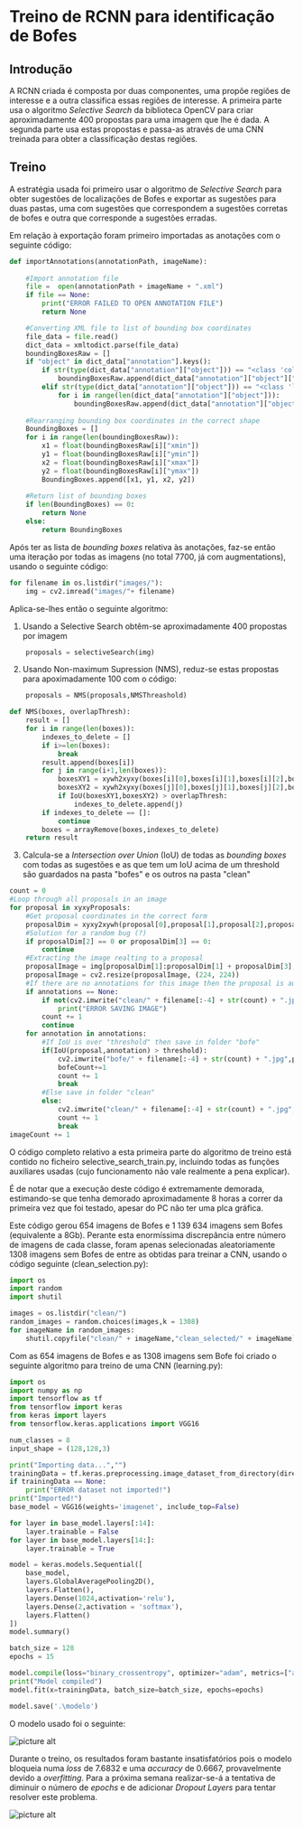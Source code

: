 # Treino de RCNN para identificação de Bofes

## Introdução
A RCNN criada é composta por duas componentes, uma propõe regiões de interesse e a outra classifica essas regiões de interesse.
A primeira parte usa o algoritmo _Selective Search_ da biblioteca OpenCV para criar aproximadamente 400 propostas para uma imagem que lhe é dada.
A segunda parte usa estas propostas e passa-as através de uma CNN treinada para obter a classificação destas regiões.

## Treino

A estratégia usada foi primeiro usar o algoritmo de _Selective Search_ para obter sugestões de localizações de Bofes e exportar as sugestões para duas pastas, uma com sugestões que correspondem a sugestões corretas de bofes e outra que corresponde a sugestões erradas.

Em relação à exportação foram primeiro importadas as anotações com o seguinte código:

```python
def importAnnotations(annotationPath, imageName):
    
    #Import annotation file
    file =  open(annotationPath + imageName + ".xml")
    if file == None:
        print("ERROR FAILED TO OPEN ANNOTATION FILE")
        return None

    #Converting XML file to list of bounding box coordinates    
    file_data = file.read()
    dict_data = xmltodict.parse(file_data)
    boundingBoxesRaw = []
    if "object" in dict_data["annotation"].keys():
        if str(type(dict_data["annotation"]["object"])) == "<class 'collections.OrderedDict'>":
            boundingBoxesRaw.append(dict_data["annotation"]["object"]["bndbox"])
        elif str(type(dict_data["annotation"]["object"])) == "<class 'list'>":
            for i in range(len(dict_data["annotation"]["object"])):
                boundingBoxesRaw.append(dict_data["annotation"]["object"][i]["bndbox"])
    
    #Rearranging bounding box coordinates in the correct shape
    BoundingBoxes = []
    for i in range(len(boundingBoxesRaw)):
        x1 = float(boundingBoxesRaw[i]["xmin"])
        y1 = float(boundingBoxesRaw[i]["ymin"])
        x2 = float(boundingBoxesRaw[i]["xmax"])
        y2 = float(boundingBoxesRaw[i]["ymax"])
        BoundingBoxes.append([x1, y1, x2, y2])
    
    #Return list of bounding boxes
    if len(BoundingBoxes) == 0:
        return None
    else:
        return BoundingBoxes
```

Após ter as lista de _bounding boxes_ relativa às anotações, faz-se então uma iteração por todas as imagens (no total 7700, já com augmentations), usando o seguinte código:

```python
for filename in os.listdir("images/"):
    img = cv2.imread("images/"+ filename)
```

Aplica-se-lhes então o seguinte algoritmo:

1. Usando a Selective Search obtêm-se aproximadamente 400 propostas por imagem
```python
    proposals = selectiveSearch(img)
```
2. Usando Non-maximum Supression (NMS), reduz-se estas propostas para apoximadamente 100 com o código:
```python
    proposals = NMS(proposals,NMSThreashold)
```
```python
def NMS(boxes, overlapThresh):
    result = []
    for i in range(len(boxes)):
        indexes_to_delete = []
        if i>=len(boxes):
            break
        result.append(boxes[i])
        for j in range(i+1,len(boxes)):
            boxesXY1 = xywh2xyxy(boxes[i][0],boxes[i][1],boxes[i][2],boxes[i][3])
            boxesXY2 = xywh2xyxy(boxes[j][0],boxes[j][1],boxes[j][2],boxes[j][3])
            if IoU(boxesXY1,boxesXY2) > overlapThresh:
                indexes_to_delete.append(j)
        if indexes_to_delete == []:
            continue
        boxes = arrayRemove(boxes,indexes_to_delete)
    return result
```

3. Calcula-se a _Intersection over Union_ (IoU) de todas as _bounding boxes_ com todas as sugestões e as que tem um IoU acima de um threshold são guardados na pasta "bofes" e os outros na pasta "clean"

```python
count = 0
#Loop through all proposals in an image
for proposal in xyxyProposals:
    #Get proposal coordinates in the correct form
    proposalDim = xyxy2xywh(proposal[0],proposal[1],proposal[2],proposal[3])
    #Solution for a random bug (?)
    if proposalDim[2] == 0 or proposalDim[3] == 0:
        continue
    #Extracting the image realting to a proposal
    proposalImage = img[proposalDim[1]:proposalDim[1] + proposalDim[3], proposalDim[0]:proposalDim[0] + proposalDim[2]]
    proposalImage = cv2.resize(proposalImage, (224, 224))
    #If there are no annotations for this image then the proposal is automatically considered not to be a "Bofe"
    if annotations == None:
        if not(cv2.imwrite("clean/" + filename[:-4] + str(count) + ".jpg",proposalImage)):
            print("ERROR SAVING IMAGE")
        count += 1
        continue
    for annotation in annotations:
        #If IoU is over "threshold" then save in folder "bofe" 
        if(IoU(proposal,annotation) > threshold):
            cv2.imwrite("bofe/" + filename[:-4] + str(count) + ".jpg",proposalImage)
            bofeCount+=1
            count += 1
            break
        #Else save in folder "clean"
        else:
            cv2.imwrite("clean/" + filename[:-4] + str(count) + ".jpg",proposalImage)
            count += 1
            break
imageCount += 1
```


O código completo relativo a esta primeira parte do algoritmo de treino está contido no ficheiro selective_search_train.py, incluindo todas as funções auxiliares usadas (cujo funcionamento não vale realmente a pena explicar).

É de notar que a execução deste código é extremamente demorada, estimando-se que tenha demorado aproximadamente 8 horas a correr da primeira vez que foi testado, apesar do PC não ter uma plca gráfica.

Este código gerou 654 imagens de Bofes e 1 139 634 imagens sem Bofes (equivalente a 8Gb). Perante esta enormíssima discrepância entre número de imagens de cada classe, foram apenas selecionadas aleatoriamente 1308 imagens sem Bofes de entre as obtidas para treinar a CNN, usando o código seguinte (clean_selection.py):

```python
import os
import random
import shutil

images = os.listdir("clean/")
random_images = random.choices(images,k = 1308)
for imageName in random_images:
    shutil.copyfile("clean/" + imageName,"clean_selected/" + imageName)
```

Com as 654 imagens de Bofes e as 1308 imagens sem Bofe foi criado o seguinte algoritmo para treino de uma CNN (learning.py):

```python
import os
import numpy as np
import tensorflow as tf
from tensorflow import keras
from keras import layers
from tensorflow.keras.applications import VGG16

num_classes = 8
input_shape = (128,128,3)

print("Importing data...","")
trainingData = tf.keras.preprocessing.image_dataset_from_directory(directory = "C:\estagio\\neural_networks\Projeto\modelo\\train",image_size=(224,224), label_mode = 'binary')
if trainingData == None:
    print("ERROR dataset not imported!")
print("Imported!")
base_model = VGG16(weights='imagenet', include_top=False)

for layer in base_model.layers[:14]:
    layer.trainable = False
for layer in base_model.layers[14:]:
    layer.trainable = True

model = keras.models.Sequential([
    base_model,
    layers.GlobalAveragePooling2D(),
    layers.Flatten(),
    layers.Dense(1024,activation='relu'),
    layers.Dense(2,activation = 'softmax'),
    layers.Flatten()
])
model.summary()

batch_size = 128
epochs = 15

model.compile(loss="binary_crossentropy", optimizer="adam", metrics=["accuracy"])
print("Model compiled")
model.fit(x=trainingData, batch_size=batch_size, epochs=epochs)

model.save('.\modelo')
```

O modelo usado foi o seguinte:

![picture alt](https://i.imgur.com/JZOoVXm.png "Resultados do treino")

Durante o treino, os resultados foram bastante insatisfatórios pois o modelo bloqueia numa _loss_ de 7.6832 e uma _accuracy_ de 0.6667, provavelmente devido a _overfitting_. Para a próxima semana realizar-se-á a tentativa de diminuir o número de _epochs_ e de adicionar _Dropout Layers_ para tentar resolver este problema.

![picture alt](https://i.imgur.com/thqRKfg.png "Resultados do treino")